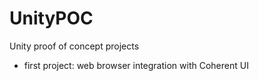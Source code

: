 UnityPOC
========
Unity proof of concept projects
- first project: web browser integration with Coherent UI
